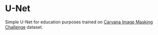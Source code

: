 # U-Net
Simple U-Net for education purposes trained on [Carvana Image Masking Challenge](https://www.kaggle.com/c/carvana-image-masking-challenge/models) dataset.
